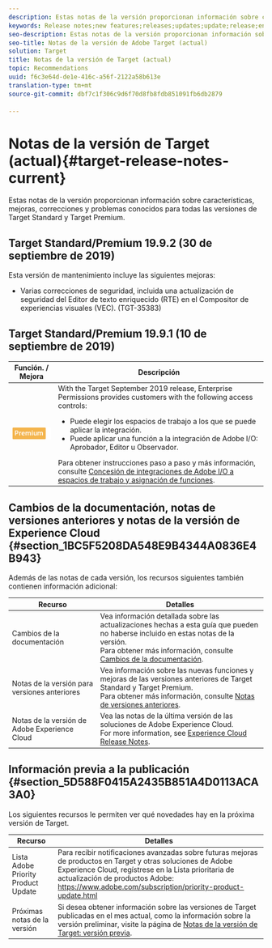 ```yaml
---
description: Estas notas de la versión proporcionan información sobre características, mejoras, correcciones y problemas conocidos para todas las versiones de Target Standard y Target Premium.
keywords: Release notes;new features;releases;updates;update;release;enhancement;enhancements;fixes;bug fixes
seo-description: Estas notas de la versión proporcionan información sobre características, mejoras, correcciones y problemas conocidos para todas las versiones de Adobe Target Standard y Target Premium.
seo-title: Notas de la versión de Adobe Target (actual)
solution: Target
title: Notas de la versión de Target (actual)
topic: Recommendations
uuid: f6c3e64d-de1e-416c-a56f-2122a58b613e
translation-type: tm+mt
source-git-commit: dbf7c1f306c9d6f70d8fb8fdb851091fb6db2879

---
```



# Notas de la versión de Target (actual){#target-release-notes-current}

Estas notas de la versión proporcionan información sobre características, mejoras, correcciones y problemas conocidos para todas las versiones de Target Standard y Target Premium.

## Target Standard/Premium 19.9.2 (30 de septiembre de 2019)

Esta versión de mantenimiento incluye las siguientes mejoras:

* Varias correcciones de seguridad, incluida una actualización de seguridad del Editor de texto enriquecido (RTE) en el Compositor de experiencias visuales (VEC). (TGT-35383)

## Target Standard/Premium 19.9.1 (10 de septiembre de 2019)

| Función.  / Mejora | Descripción |
| --- | --- |
| ![Premium badge Enterprise Permissions](/help/assets/premium.png) | With the Target September 2019 release, Enterprise Permissions provides customers with the following access controls:<UL><li>Puede elegir los espacios de trabajo a los que se puede aplicar la integración.</li><li>Puede aplicar una función a la integración de Adobe I/O: Aprobador, Editor u Observador.</li></ul>Para obtener instrucciones paso a paso y más información, consulte [Concesión de integraciones de Adobe I/O a espacios de trabajo y asignación de funciones](/help/administrating-target/c-user-management/property-channel/configure-adobe-io-integration.md). |

## Cambios de la documentación, notas de versiones anteriores y notas de la versión de Experience Cloud {#section_1BC5F5208DA548E9B4344A0836E4B943}

Además de las notas de cada versión, los recursos siguientes también contienen información adicional:

| Recurso | Detalles |
|--- |--- |
| Cambios de la documentación | Vea información detallada sobre las actualizaciones hechas a esta guía que pueden no haberse incluido en estas notas de la versión.<br>Para obtener más información, consulte [Cambios de la documentación](../r-release-notes/doc-change.md#reference_366123CF00994BACBBF9BBDF2C4D840C). |
| Notas de la versión para versiones anteriores | Vea información sobre las nuevas funciones y mejoras de las versiones anteriores de Target Standard y Target Premium.<br>Para obtener más información, consulte [Notas de versiones anteriores](../r-release-notes/release-notes-for-previous-releases.md). |
| Notas de la versión de Adobe Experience Cloud | Vea las notas de la última versión de las soluciones de Adobe Experience Cloud.<br>For more information, see [Experience Cloud Release Notes](https://docs.adobe.com/content/help/en/release-notes/experience-cloud/current.html). |

## Información previa a la publicación {#section_5D588F0415A2435B851A4D0113ACA3A0}

Los siguientes recursos le permiten ver qué novedades hay en la próxima versión de Target.

| Recurso | Detalles |
|--- |--- |
| Lista Adobe Priority Product Update | Para recibir notificaciones avanzadas sobre futuras mejoras de productos en Target y otras soluciones de Adobe Experience Cloud, regístrese en la Lista prioritaria de actualización de productos Adobe:<br>[](https://www.adobe.com/subscription/priority-product-update.html)https://www.adobe.com/subscription/priority-product-update.html |
| Próximas notas de la versión | Si desea obtener información sobre las versiones de Target publicadas en el mes actual, como la información sobre la versión preliminar, visite la página de [Notas de la versión de Target: versión previa](/help/r-release-notes/target-release-notes.md). |
